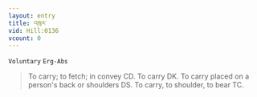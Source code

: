 ```yaml
---
layout: entry
title: འཁུར་
vid: Hill:0136
vcount: 0
---
```

`Voluntary` `Erg-Abs`
> To carry; to fetch; in convey CD\.
 To carry DK\.
 To carry placed on a person's back or shoulders DS\.
 To carry, to shoulder, to bear TC\.

